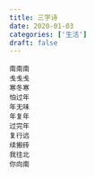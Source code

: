 ```yaml
---
title: 三字诗
date: 2020-01-03
categories: ['生活']
draft: false
---
```


```
南南南 
戋戋戋
寒冬寒
怕过年
年无味
年复年
过完年
复行远
续搬砖
我往北
你向南
```